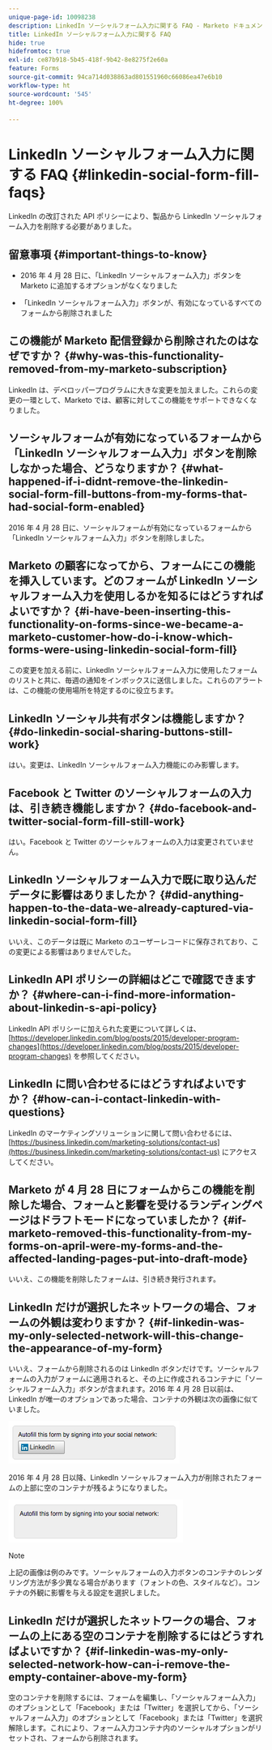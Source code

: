 ```yaml
---
unique-page-id: 10098238
description: LinkedIn ソーシャルフォーム入力に関する FAQ - Marketo ドキュメント - 製品ドキュメント
title: LinkedIn ソーシャルフォーム入力に関する FAQ
hide: true
hidefromtoc: true
exl-id: ce87b918-5b45-418f-9b42-8e8275f2e60a
feature: Forms
source-git-commit: 94ca714d038863ad801551960c66086ea47e6b10
workflow-type: ht
source-wordcount: '545'
ht-degree: 100%

---
```


# LinkedIn ソーシャルフォーム入力に関する FAQ {#linkedin-social-form-fill-faqs}

LinkedIn の改訂された API ポリシーにより、製品から LinkedIn ソーシャルフォーム入力を削除する必要がありました。

## 留意事項 {#important-things-to-know}

* 2016 年 4 月 28 日に、「LinkedIn ソーシャルフォーム入力」ボタンを Marketo に追加するオプションがなくなりました

* 「LinkedIn ソーシャルフォーム入力」ボタンが、有効になっているすべてのフォームから削除されました

## この機能が Marketo 配信登録から削除されたのはなぜですか？ {#why-was-this-functionality-removed-from-my-marketo-subscription}

LinkedIn は、デベロッパープログラムに大きな変更を加えました。これらの変更の一環として、Marketo では、顧客に対してこの機能をサポートできなくなりました。

## ソーシャルフォームが有効になっているフォームから「LinkedIn ソーシャルフォーム入力」ボタンを削除しなかった場合、どうなりますか？ {#what-happened-if-i-didnt-remove-the-linkedin-social-form-fill-buttons-from-my-forms-that-had-social-form-enabled}

2016 年 4 月 28 日に、ソーシャルフォームが有効になっているフォームから「LinkedIn ソーシャルフォーム入力」ボタンを削除しました。

## Marketo の顧客になってから、フォームにこの機能を挿入しています。どのフォームが LinkedIn ソーシャルフォーム入力を使用しるかを知るにはどうすればよいですか？ {#i-have-been-inserting-this-functionality-on-forms-since-we-became-a-marketo-customer-how-do-i-know-which-forms-were-using-linkedin-social-form-fill}

この変更を加える前に、LinkedIn ソーシャルフォーム入力に使用したフォームのリストと共に、毎週の通知をインボックスに送信しました。これらのアラートは、この機能の使用場所を特定するのに役立ちます。

## LinkedIn ソーシャル共有ボタンは機能しますか？ {#do-linkedin-social-sharing-buttons-still-work}

はい。変更は、LinkedIn ソーシャルフォーム入力機能にのみ影響します。

## Facebook と Twitter のソーシャルフォームの入力は、引き続き機能しますか？ {#do-facebook-and-twitter-social-form-fill-still-work}

はい。Facebook と Twitter のソーシャルフォームの入力は変更されていません。

## LinkedIn ソーシャルフォーム入力で既に取り込んだデータに影響はありましたか？ {#did-anything-happen-to-the-data-we-already-captured-via-linkedin-social-form-fill}

いいえ、このデータは既に Marketo のユーザーレコードに保存されており、この変更による影響はありませんでした。

## LinkedIn API ポリシーの詳細はどこで確認できますか？ {#where-can-i-find-more-information-about-linkedin-s-api-policy}

LinkedIn API ポリシーに加えられた変更について詳しくは、[https://developer.linkedin.com/blog/posts/2015/developer-program-changes](https://developer.linkedin.com/blog/posts/2015/developer-program-changes) を参照してください。

## LinkedIn に問い合わせるにはどうすればよいですか？ {#how-can-i-contact-linkedin-with-questions}

LinkedIn のマーケティングソリューションに関して問い合わせるには、[https://business.linkedin.com/marketing-solutions/contact-us](https://business.linkedin.com/marketing-solutions/contact-us) にアクセスしてください。

## Marketo が 4 月 28 日にフォームからこの機能を削除した場合、フォームと影響を受けるランディングページはドラフトモードになっていましたか？ {#if-marketo-removed-this-functionality-from-my-forms-on-april-were-my-forms-and-the-affected-landing-pages-put-into-draft-mode}

いいえ、この機能を削除したフォームは、引き続き発行されます。

## LinkedIn だけが選択したネットワークの場合、フォームの外観は変わりますか？ {#if-linkedin-was-my-only-selected-network-will-this-change-the-appearance-of-my-form}

いいえ、フォームから削除されるのは LinkedIn ボタンだけです。ソーシャルフォームの入力がフォームに適用されると、その上に作成されるコンテナに「ソーシャルフォーム入力」ボタンが含まれます。2016 年 4 月 28 日以前は、LinkedIn が唯一のオプションであった場合、コンテナの外観は次の画像に似ていました。

![--](assets/one.png)

2016 年 4 月 28 日以降、LinkedIn ソーシャルフォーム入力が削除されたフォームの上部に空のコンテナが残るようになりました。

![--](assets/two.png)

>[!NOTE]
>
>上記の画像は例のみです。ソーシャルフォームの入力ボタンのコンテナのレンダリング方法が多少異なる場合があります（フォントの色、スタイルなど）。コンテナの外観に影響を与える設定を選択しました。

## LinkedIn だけが選択したネットワークの場合、フォームの上にある空のコンテナを削除するにはどうすればよいですか？ {#if-linkedin-was-my-only-selected-network-how-can-i-remove-the-empty-container-above-my-form}

空のコンテナを削除するには、フォームを編集し、「ソーシャルフォーム入力」のオプションとして「Facebook」または「Twitter」を選択してから、「ソーシャルフォーム入力」のオプションとして「Facebook」または「Twitter」を選択解除します。これにより、フォーム入力コンテナ内のソーシャルオプションがリセットされ、フォームから削除されます。
